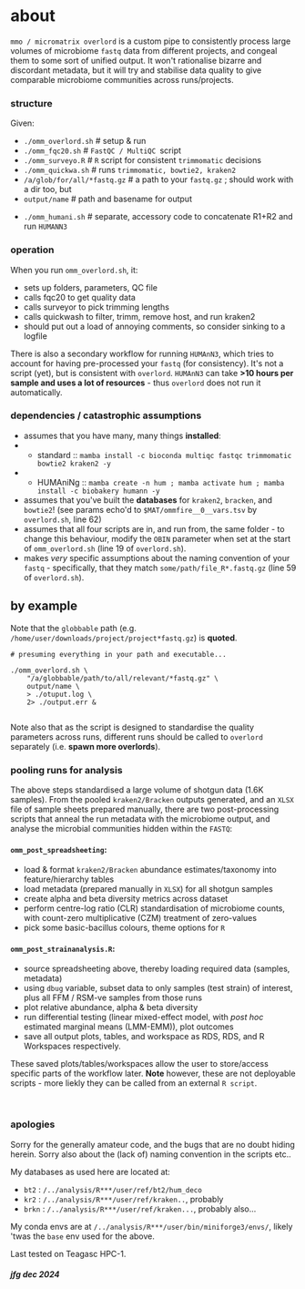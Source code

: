 
# about

`mmo / micromatrix overlord` is a custom pipe to consistently process large volumes of microbiome `fastq` data from different projects, and congeal them to some sort of unified output. It won't rationalise bizarre and discordant metadata, but it will try and stabilise data quality to give comparable microbiome communities across runs/projects. 


### structure

Given:

 - `./omm_overlord.sh`		# setup & run 
 - `./omm_fqc20.sh`		# `FastQC / MultiQC `script
 - `./omm_surveyo.R`		# `R` script for consistent `trimmomatic` decisions
 - `./omm_quickwa.sh`		# runs `trimmomatic, bowtie2, kraken2`
 - `/a/glob/for/all/*fastq.gz`	# a path to your `fastq.gz` ; should work with a dir too, but
 - `output/name`			# path and basename for output 
 
<p>

 - `./omm_humani.sh`  # separate, accessory code to concatenate R1+R2 and run `HUMANN3` 


### operation

When you run `omm_overlord.sh`, it:  

 - sets up folders, parameters, QC file
 - calls fqc20 to get quality data
 - calls surveyor to pick trimming lengths
 - calls quickwash to filter, trimm, remove host, and run kraken2
 - should put out a load of annoying comments, so consider sinking to a logfile


There is also a secondary workflow for running `HUMAnN3`, which tries to account for having pre-processed your `fastq` (for consistency). It's not a script (yet), but is consistent with `overlord`. `HUMAnN3` can take **>10 hours per sample and uses a lot of resources** - thus `overlord` does not run it automatically.


### dependencies / catastrophic assumptions

 - assumes that you have many, many things **installed**:
 - - standard :: `mamba install -c bioconda multiqc fastqc trimmomatic bowtie2 kraken2 -y`
 - - HUMAniNg :: `mamba create -n hum ; mamba activate hum ; mamba install -c biobakery humann -y`
 - assumes that you've built the **databases** for `kraken2`, `bracken`, and `bowtie2`! (see params echo'd to `$MAT/ommfire__0__vars.tsv` by `overlord.sh`, line 62)
 - assumes that all four scripts are in, and run from, the same folder - to change this behaviour, modify the `OBIN` parameter when set at the start of `omm_overlord.sh` (line 19 of `overlord.sh`).
 - makes _very_ specific assumptions about the naming convention of your `fastq` - specifically, that they match `some/path/file_R*.fastq.gz` (line 59 of `overlord.sh`). 


## by example

Note that the `globbable` path (e.g. `/home/user/downloads/project/project*fastq.gz`) is **quoted**.

```
# presuming everything in your path and executable... 

./omm_overlord.sh \
	"/a/globbable/path/to/all/relevant/*fastq.gz" \
	output/name \
	> ./otuput.log \
	2> ./output.err &
	
```

Note also that as the script is designed to standardise the quality parameters across runs, different runs should be called to `overlord` separately (i.e. **spawn more overlords**). 



### pooling runs for analysis

The above steps standardised a large volume of shotgun data (1.6K samples). From the pooled `kraken2/Bracken` outputs generated, and an `XLSX` file of sample sheets prepared manually, 
there are two post-processing scripts that anneal the run metadata with the microbiome output, and analyse the microbial communities hidden within the `FASTQ`:

#### `omm_post_spreadsheeting`:

 - load & format `kraken2/Bracken` abundance estimates/taxonomy into feature/hierarchy tables
 - load metadata (prepared manually in `XLSX`) for all shotgun samples
 - create alpha and beta diversity metrics across dataset
 - perform centre-log ratio (CLR) standardisation of microbiome counts, with count-zero multiplicative (CZM) treatment of zero-values
 - pick some basic-bacillus colours, theme options for `R`
 
#### `omm_post_strainanalysis.R`:

 - source spreadsheeting above, thereby loading required data (samples, metadata)
 - using `dbug` variable, subset data to only samples (test strain) of interest, plus all FFM / RSM-ve samples from those runs
 - plot relative abundance, alpha & beta diversity
 - run differential testing (linear mixed-effect model, with _post hoc_ estimated marginal means (LMM-EMM)), plot outcomes
 - save all output plots, tables, and workspace as RDS, RDS, and R Workspaces respectively.
 
These saved plots/tables/workspaces allow the user to store/access specific parts of the workflow later. **Note** however, these are not deployable scripts - more liekly they can be called from an external `R script`.


<br/>

### apologies 

Sorry for the generally amateur code, and the bugs that are no doubt hiding herein. Sorry also about the (lack of) naming convention in the scripts etc..

My databases as used here are located at:

 - `bt2`  : `/../analysis/R***/user/ref/bt2/hum_deco`
 - `kr2`  : `/../analysis/R***/user/ref/kraken..`, probably
 - `brkn` : `/../analysis/R***/user/ref/kraken...`, probably also...

My conda envs are at `/../analysis/R***/user/bin/miniforge3/envs/`, likely 'twas the `base` env used for the above.
 
Last tested on Teagasc HPC-1.



##### jfg dec 2024
